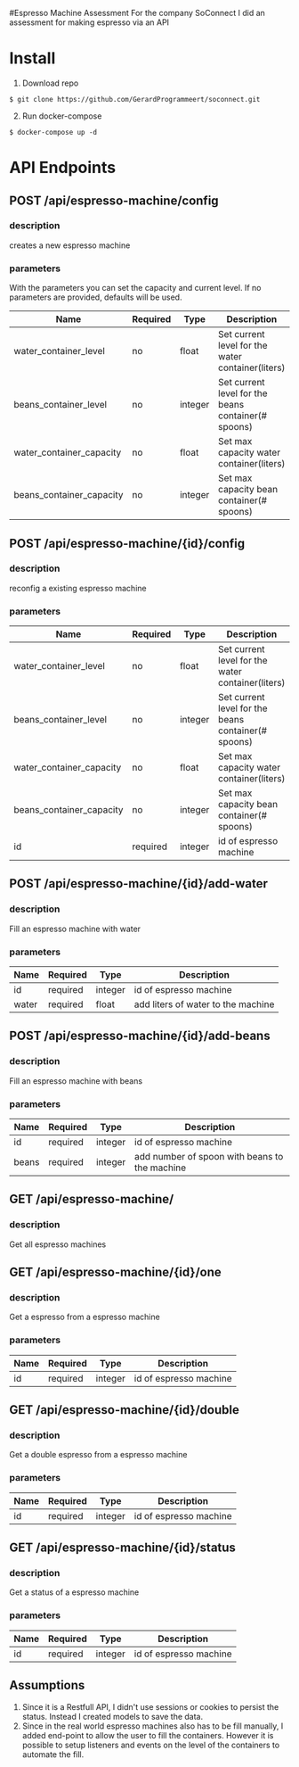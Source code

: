 #Espresso Machine Assessment
For the company SoConnect I did an assessment for making espresso via an API
# Install
1. Download repo
```
$ git clone https://github.com/GerardProgrammeert/soconnect.git
```
2. Run docker-compose
```
$ docker-compose up -d
```

# API Endpoints

## POST /api/espresso-machine/config

### description
creates a new espresso machine

### parameters

With the parameters you can set the capacity and current level. 
If no parameters are provided, defaults will be used. 

| Name  | Required | Type |Description |
| ------------- | ------------- | ------------- |------------- |
|water_container_level|no|float|Set current level for the water container(liters)|
|beans_container_level|no|integer|Set current level for the beans container(# spoons)|
|water_container_capacity|no|float|Set max capacity water container(liters)|
|beans_container_capacity|no|integer|Set max capacity bean container(# spoons)|

## POST /api/espresso-machine/{id}/config

### description
reconfig a existing espresso machine

### parameters
| Name  | Required | Type |Description |
| ------------- | ------------- | ------------- |------------- |
|water_container_level|no|float|Set current level for the water container(liters)|
|beans_container_level|no|integer|Set current level for the beans container(# spoons)|
|water_container_capacity|no|float|Set max capacity water container(liters)|
|beans_container_capacity|no|integer|Set max capacity bean container(# spoons)|
|id|required|integer|id of espresso machine|

## POST /api/espresso-machine/{id}/add-water
### description
Fill an espresso machine with water
### parameters
| Name  | Required | Type |Description |
| ------------- | ------------- | ------------- |------------- |
|id|required|integer|id of espresso machine|
|water|required|float|add liters of water to the machine|
## POST /api/espresso-machine/{id}/add-beans
### description
Fill an espresso machine with beans
### parameters
| Name  | Required | Type |Description |
| ------------- | ------------- | ------------- |------------- |
|id|required|integer|id of espresso machine|
|beans|required|integer|add number of spoon with beans to the machine|

## GET /api/espresso-machine/

### description
Get all espresso machines

## GET /api/espresso-machine/{id}/one
### description
Get a espresso from a espresso machine
### parameters
| Name  | Required | Type |Description |
| ------------- | ------------- | ------------- |------------- |
|id|required|integer|id of espresso machine|
## GET /api/espresso-machine/{id}/double
### description
Get a double espresso from a espresso machine
### parameters
| Name  | Required | Type |Description |
| ------------- | ------------- | ------------- |------------- |
|id|required|integer|id of espresso machine|

## GET /api/espresso-machine/{id}/status
### description
Get a status of a espresso machine
### parameters
| Name  | Required | Type |Description |
| ------------- | ------------- | ------------- |------------- |
|id|required|integer|id of espresso machine|

## Assumptions
1. Since it is a Restfull API, I didn't use sessions or cookies to persist the status. Instead I created models to save the data.
2. Since in the real world espresso machines also has to be fill manually, I added end-point to allow the user to fill the containers. However it is possible to setup listeners and events on the level of the containers to automate the fill.

